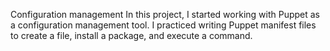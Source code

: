 Configuration management
In this project, I started working with Puppet as a configuration management tool. I practiced writing Puppet manifest files to create a file, install a package, and execute a command.

